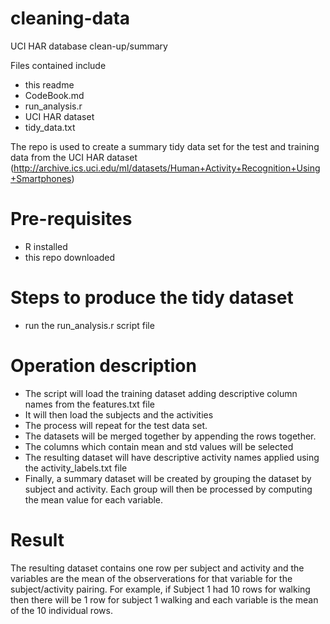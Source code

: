 # cleaning-data
UCI HAR database clean-up/summary

Files contained include
- this readme
- CodeBook.md
- run_analysis.r
- UCI HAR dataset
- tidy_data.txt
 
The repo is used to create a summary tidy data set for the test and training data from the UCI HAR dataset (http://archive.ics.uci.edu/ml/datasets/Human+Activity+Recognition+Using+Smartphones)

# Pre-requisites
- R installed
- this repo downloaded

# Steps to produce the tidy dataset
- run the run_analysis.r script file

# Operation description
 - The script will load the training dataset adding descriptive column names from the features.txt file
 - It will then load the subjects and the activities
 - The process will repeat for the test data set.
 - The datasets will be merged together by appending the rows together.
 - The columns which contain mean and std values will be selected
 - The resulting dataset will have descriptive activity names applied using the activity_labels.txt file
 - Finally, a summary dataset will be created by grouping the dataset by subject and activity. Each group will then be processed by computing the mean value for each variable.  
 
# Result
The resulting dataset contains one row per subject and activity and the variables are the mean of the observerations for that variable for the subject/activity pairing.  For example, if Subject 1 had 10 rows for walking then there will be 1 row for subject 1 walking and each variable is the mean of the 10 individual rows.
